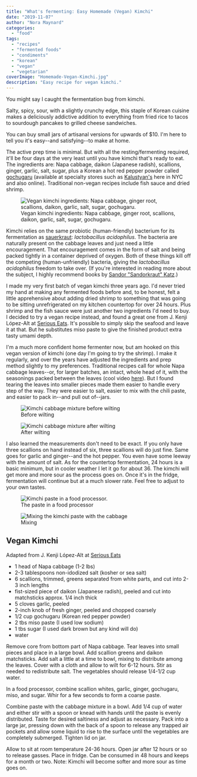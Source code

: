 ```yaml
---
title: "What's fermenting: Easy Homemade (Vegan) Kimchi"
date: "2019-11-07"
author: "Nora Maynard"
categories: 
  - "food"
tags: 
  - "recipes"
  - "fermented foods"
  - "condiments"
  - "korean"
  - "vegan"
  - "vegetarian"
coverImage: "Homemade-Vegan-Kimchi.jpg"
description: "Easy recipe for vegan kimchi."
---
```


You might say I caught the fermentation bug from kimchi.

Salty, spicy, sour, with a slightly crunchy edge, this staple of Korean cuisine makes a deliciously addictive addition to everything from fried rice to tacos to sourdough pancakes to grilled cheese sandwiches.

You can buy small jars of artisanal versions for upwards of $10. I'm here to tell you it's easy--and satisfying--to make at home.

The active prep time is minimal. But with all the resting/fermenting required, it'll be four days at the very least until you have kimchi that's ready to eat. The ingredients are: Napa cabbage, daikon (Japanese radish), scallions, ginger, garlic, salt, sugar, plus a Korean a hot red pepper powder called [gochugaru](https://amzn.to/33qLvLl) (available at specialty stores such as [Kalustyan's](https://foodsofnations.com/) here in NYC and also online). Traditional non-vegan recipes include fish sauce and dried shrimp.

<figure><img src="images/Vegan-Kimchi-Ingredients.jpg" alt="Vegan kimchi ingredients: Napa cabbage, ginger root, scallions, daikon, garlic, salt, sugar, gochugaru."><figcaption>Vegan kimchi ingredients: Napa cabbage, ginger root, scallions, daikon, garlic, salt, sugar, gochugaru.</figcaption></figure>

Kimchi relies on the same probiotic (human-friendly) bacterium for its fermentation as [sauerkraut](https://www.culturednyc.com/whats-fermenting-union-square-greenmarket-sauerkraut/): _lactobacillus acidophilus_. The bacteria are naturally present on the cabbage leaves and just need a little encouragement. That encouragement comes in the form of salt and being packed tightly in a container deprived of oxygen. Both of these things kill off the competing (human-unfriendly) bacteria, giving the _lactobacillus acidophilus_ freedom to take over. (If you're interested in reading more about the subject, I highly recommend books by [Sandor "Sandorkraut" Katz](https://www.wildfermentation.com/).)

I made my very first batch of vegan kimchi three years ago. I'd never tried my hand at making any fermented foods before and, to be honest, felt a little apprehensive about adding dried shrimp to something that was going to be sitting unrefrigerated on my kitchen countertop for over 24 hours. Plus shrimp and the fish sauce were just another two ingredients I'd need to buy. I decided to try a vegan recipe instead, and found a great one from J. Kenji López-Alt at [Serious Eats](https://www.seriouseats.com/recipes/2012/01/homemade-vegan-kimchi-recipe.html). It's possible to simply skip the seafood and leave it at that. But he substitutes miso paste to give the finished product extra tasty umami depth.

I'm a much more confident home fermenter now, but am hooked on this vegan version of kimchi (one day I'm going to try the shrimp). I make it regularly, and over the years have adjusted the ingredients and prep method slightly to my preferences. Traditional recipes call for whole Napa cabbage leaves--or, for larger batches, an intact, whole head of it, with the seasonings packed between the leaves (cool video [here](https://www.instagram.com/p/B4Y8m1wBHuX/)). But I found tearing the leaves into smaller pieces made them easier to handle every step of the way. They were easier to salt, easier to mix with the chili paste, and easier to pack in--and pull out of--jars.

<div class="two-column">
<figure><img src="images/Kimchi-Cabbage-Mixture-Before-Wilting.jpg" alt="Kimchi cabbage mixture before wilting"><figcaption>Before wilting</figcaption></figure>
<figure><img src="images/Kimchi-Cabbage-Mixture-After-Wilting.jpg" alt="Kimchi cabbage mixture after wilting"><figcaption>After wilting</figcaption></figure>
</div>

I also learned the measurements don't need to be exact. If you only have three scallions on hand instead of six, three scallions will do just fine. Same goes for garlic and ginger--and the hot pepper. You even have some leeway with the amount of salt. As for the countertop fermentation, 24 hours is a basic minimum, but in cooler weather I let it go for about 36. The kimchi will get more and more sour as the process goes on. Once it's in the fridge, fermentation will continue but at a much slower rate. Feel free to adjust to your own tastes.

<div class="two-column">
<figure><img src="images/Food-Processor-Kimchi-Paste.jpg" alt="Kimchi paste in a food processor."><figcaption>The paste in a food processor</figcaption></figure>
<figure><img src="images/Mixing-Kimchi-Paste-With-Cabbage.jpg" alt="Mixing the kimchi paste with the cabbage"><figcaption>Mixing</figcaption></figure>
</div>

## Vegan Kimchi

Adapted from J. Kenji López-Alt at [Serious Eats](https://www.seriouseats.com/recipes/2012/01/homemade-vegan-kimchi-recipe.html)

- 1 head of Napa cabbage (1-2 lbs)
- 2-3 tablespoons non-idodized salt (kosher or sea salt)
- 6 scallions, trimmed, greens separated from white parts, and cut into 2-3 inch lengths
- fist-sized piece of daikon (Japanese radish), peeled and cut into matchsticks approx. 1/4 inch thick
- 5 cloves garlic, peeled
- 2-inch knob of fresh ginger, peeled and chopped coarsely
- 1/2 cup gochugaru (Korean red pepper powder)
- 2 tbs miso paste (I used low sodium)
- 1 tbs sugar (I used dark brown but any kind will do)
- water

Remove core from bottom part of Napa cabbage. Tear leaves into small pieces and place in a large bowl. Add scallion greens and daikon matchsticks. Add salt a little at a time to bowl, mixing to distribute among the leaves. Cover with a cloth and allow to wilt for 6-12 hours. Stir as needed to redistribute salt. The vegetables should release 1/4-1/2 cup water.

In a food processor, combine scallion whites, garlic, ginger, gochugaru, miso, and sugar. Whir for a few seconds to form a coarse paste.

Combine paste with the cabbage mixture in a bowl. Add 1/4 cup of water and either stir with a spoon or knead with hands until the paste is evenly distributed. Taste for desired saltiness and adjust as necessary. Pack into a large jar, pressing down with the back of a spoon to release any trapped air pockets and allow some liquid to rise to the surface until the vegetables are completely submerged. Tighten lid on jar.

Allow to sit at room temperature 24-36 hours. Open jar after 12 hours or so to release gasses. Place in fridge. Can be consumed in 48 hours and keeps for a month or two. Note: Kimchi will become softer and more sour as time goes on.
